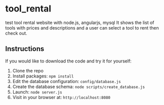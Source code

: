 # tool_rental
test tool rental website with node.js, angularjs, mysql 
It shows the list of tools with prices and descriptions and a user can select a tool to rent then check out.

## Instructions

If you would like to download the code and try it for yourself:

1. Clone the repo
1. Install packages: `npm install`
1. Edit the database configuration: `config/database.js`
1. Create the database schema: `node scripts/create_database.js`
1. Launch: `node server.js`
1. Visit in your browser at: `http://localhost:8080`
